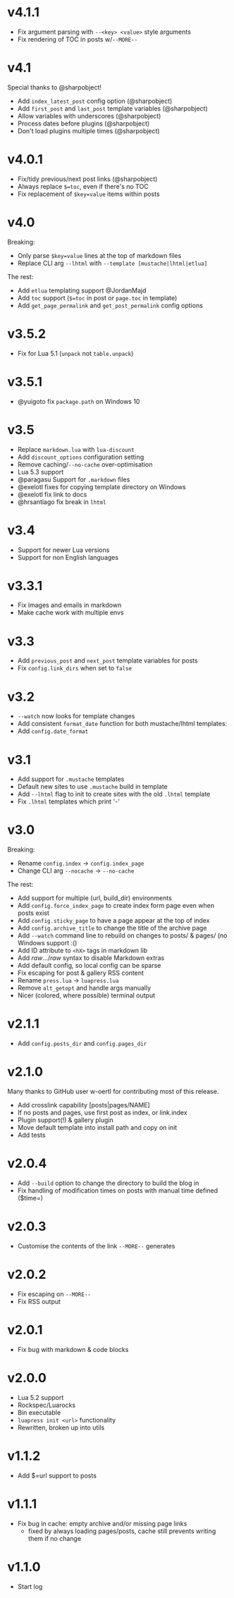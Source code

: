 # v4.1.1

+ Fix argument parsing with `--<key> <value>` style arguments
+ Fix rendering of TOC in posts w/`--MORE--`

# v4.1

Special thanks to @sharpobject!

+ Add `index_latest_post` config option (@sharpobject)
+ Add `first_post` and `last_post` template variables (@sharpobject)
+ Allow variables with underscores (@sharpobject)
+ Process dates before plugins (@sharpobject)
+ Don't load plugins multiple times (@sharpobject)

# v4.0.1

+ Fix/tidy previous/next post links (@sharpobject)
+ Always replace `$=toc`, even if there's no TOC
+ Fix replacement of `$key=value` items within posts

# v4.0

Breaking:

+ Only parse `$key=value` lines at the top of markdown files
+ Replace CLI arg `--lhtml` with `--template [mustache|lhtml|etlua]`

The rest:

+ Add `etlua` templating support @JordanMajd
+ Add `toc` support (`$=toc` in post or `page.toc` in template)
+ Add `get_page_permalink` and `get_post_permalink` config options


# v3.5.2

+ Fix for Lua 5.1 (`unpack` not `table.unpack`)

# v3.5.1

+ @yuigoto fix `package.path` on Windows 10

# v3.5

+ Replace `markdown.lua` with `lua-discount`
+ Add `discount_options` configuration setting
+ Remove caching/`--no-cache` over-optimisation
+ Lua 5.3 support
+ @paragasu Support for `.markdown` files
+ @exelotl fixes for copying template directory on Windows
+ @exelotl fix link to docs
+ @hrsantiago fix break in `lhtml`

# v3.4

+ Support for newer Lua versions
+ Support for non English languages

# v3.3.1

+ Fix images and emails in markdown
+ Make cache work with multiple envs

# v3.3

+ Add `previous_post` and `next_post` template variables for posts
+ Fix `config.link_dirs` when set to `false`

# v3.2

+ `--watch` now looks for template changes
+ Add consistent `format_date` function for both mustache/lhtml templates:
+ Add `config.date_format`

# v3.1

+ Add support for `.mustache` templates
+ Default new sites to use `.mustache` build in template
+ Add `--lhtml` flag to init to create sites with the old `.lhtml` template
+ Fix `.lhtml` templates which print '-'

# v3.0

Breaking:

+ Rename `config.index` -> `config.index_page`
+ Change CLI arg `--nocache` -> `--no-cache`

The rest:

+ Add support for multiple (url, build_dir) environments
+ Add `config.force_index_page` to create index form page even when posts exist
+ Add `config.sticky_page` to have a page appear at the top of index
+ Add `config.archive_title` to change the title of the archive page
+ Add `--watch` command line to rebuild on changes to posts/ & pages/ (no Windows support :()
+ Add ID attribute to `<hX>` tags in markdown lib
+ Add $raw$...$/raw$ syntax to disable Markdown extras
+ Add default config, so local config can be sparse
+ Fix escaping for post & gallery RSS content
+ Rename `press.lua` -> `luapress.lua`
+ Remove `alt_getopt` and handle args manually
+ Nicer (colored, where possible) terminal output


# v2.1.1

+ Add `config.posts_dir` and `config.pages_dir`

# v2.1.0

Many thanks to GitHub user w-oertl for contributing most of this release.

+ Add crosslink capability [posts|pages/NAME]
+ If no posts and pages, use first post as index, or link.index
+ Plugin support(!) & gallery plugin
+ Move default template into install path and copy on init
+ Add tests

# v2.0.4

+ Add `--build` option to change the directory to build the blog in
+ Fix handling of modification times on posts with manual time defined ($time=)

# v2.0.3

+ Customise the contents of the link `--MORE--` generates

# v2.0.2

+ Fix escaping on `--MORE--`
+ Fix RSS output

# v2.0.1

+ Fix bug with markdown & code blocks

# v2.0.0

+ Lua 5.2 support
+ Rockspec/Luarocks
+ Bin executable
+ `luapress init <url>` functionality
+ Rewritten, broken up into utils


# v1.1.2

+ Add $=url support to posts

# v1.1.1

+ Fix bug in cache: empty archive and/or missing page links
    * fixed by always loading pages/posts, cache still prevents writing them if no change

# v1.1.0

+ Start log
